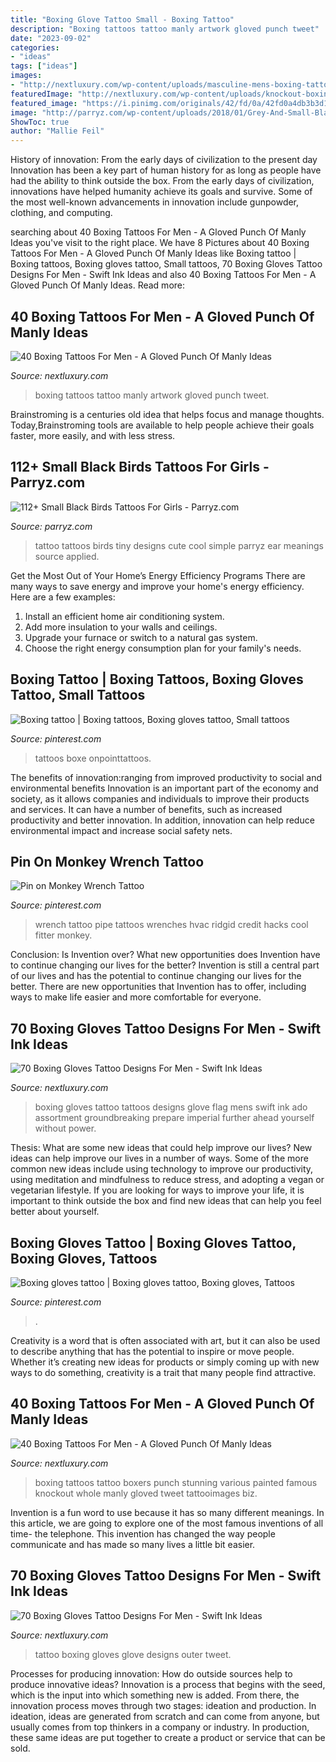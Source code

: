 ```yaml
---
title: "Boxing Glove Tattoo Small - Boxing Tattoo"
description: "Boxing tattoos tattoo manly artwork gloved punch tweet"
date: "2023-09-02"
categories:
- "ideas"
tags: ["ideas"]
images:
- "http://nextluxury.com/wp-content/uploads/masculine-mens-boxing-tattoo-artwork.jpg"
featuredImage: "http://nextluxury.com/wp-content/uploads/knockout-boxing-punch-mens-tattoos-on-back.jpg"
featured_image: "https://i.pinimg.com/originals/42/fd/0a/42fd0a4db3b3d1b58d8b3b2fc17c0b54.jpg"
image: "http://parryz.com/wp-content/uploads/2018/01/Grey-And-Small-Black-Birds-Tattoo.jpg"
ShowToc: true
author: "Mallie Feil"
---
```



History of innovation: From the early days of civilization to the present day
Innovation has been a key part of human history for as long as people have had the ability to think outside the box. From the early days of civilization, innovations have helped humanity achieve its goals and survive. Some of the most well-known advancements in innovation include gunpowder, clothing, and computing.

	

		
searching about 40 Boxing Tattoos For Men - A Gloved Punch Of Manly Ideas you've visit to the right place. We have 8 Pictures about 40 Boxing Tattoos For Men - A Gloved Punch Of Manly Ideas like Boxing tattoo | Boxing tattoos, Boxing gloves tattoo, Small tattoos, 70 Boxing Gloves Tattoo Designs For Men - Swift Ink Ideas and also 40 Boxing Tattoos For Men - A Gloved Punch Of Manly Ideas. Read more:
		
    
## 40 Boxing Tattoos For Men - A Gloved Punch Of Manly Ideas

<img loading=lazy src="http://nextluxury.com/wp-content/uploads/masculine-mens-boxing-tattoo-artwork.jpg" onerror="this.onerror=null;this.src='https://tse2.mm.bing.net/th?id=OIP.Yj724H_sEPKhEwWhcdp0VgHaHR&amp;pid=15.1';" alt="40 Boxing Tattoos For Men - A Gloved Punch Of Manly Ideas">

_Source: nextluxury.com_

>boxing tattoos tattoo manly artwork gloved punch tweet. 

	

Brainstroming is a centuries old idea that helps focus and manage thoughts. Today,Brainstroming tools are available to help people achieve their goals faster, more easily, and with less stress.

    
## 112+ Small Black Birds Tattoos For Girls - Parryz.com

<img loading=lazy src="http://parryz.com/wp-content/uploads/2018/01/Grey-And-Small-Black-Birds-Tattoo.jpg" onerror="this.onerror=null;this.src='https://tse1.mm.bing.net/th?id=OIP.MA1Xf4Ym_wBu3vV0tjnV4AHaHa&amp;pid=15.1';" alt="112+ Small Black Birds Tattoos For Girls - Parryz.com">

_Source: parryz.com_

>tattoo tattoos birds tiny designs cute cool simple parryz ear meanings source applied. 

	

Get the Most Out of Your Home’s Energy Efficiency Programs
There are many ways to save energy and improve your home's energy efficiency. Here are a few examples:
1. Install an efficient home air conditioning system.
2. Add more insulation to your walls and ceilings.
3. Upgrade your furnace or switch to a natural gas system.
4. Choose the right energy consumption plan for your family's needs.

    
## Boxing Tattoo | Boxing Tattoos, Boxing Gloves Tattoo, Small Tattoos

<img loading=lazy src="https://i.pinimg.com/originals/42/fd/0a/42fd0a4db3b3d1b58d8b3b2fc17c0b54.jpg" onerror="this.onerror=null;this.src='https://tse3.mm.bing.net/th?id=OIP.YkRGOBLYj_dVcolUlNgifAHaE8&amp;pid=15.1';" alt="Boxing tattoo | Boxing tattoos, Boxing gloves tattoo, Small tattoos">

_Source: pinterest.com_

>tattoos boxe onpointtattoos. 

	

The benefits of innovation:ranging from improved productivity to social and environmental benefits
Innovation is an important part of the economy and society, as it allows companies and individuals to improve their products and services. It can have a number of benefits, such as increased productivity and better innovation. In addition, innovation can help reduce environmental impact and increase social safety nets.

    
## Pin On Monkey Wrench Tattoo

<img loading=lazy src="https://i.pinimg.com/736x/1a/d1/88/1ad188ad89dbcd985f64ef76cfb0663a--wrench-tattoo-photo-credit.jpg" onerror="this.onerror=null;this.src='https://tse2.mm.bing.net/th?id=OIP.8SDTT9Y7FGg1EJBC7fWWawHaHZ&amp;pid=15.1';" alt="Pin on Monkey Wrench Tattoo">

_Source: pinterest.com_

>wrench tattoo pipe tattoos wrenches hvac ridgid credit hacks cool fitter monkey. 

	

Conclusion: Is Invention over? What new opportunities does Invention have to continue changing our lives for the better?
Invention is still a central part of our lives and has the potential to continue changing our lives for the better. There are new opportunities that Invention has to offer, including ways to make life easier and more comfortable for everyone.

    
## 70 Boxing Gloves Tattoo Designs For Men - Swift Ink Ideas

<img loading=lazy src="http://nextluxury.com/wp-content/uploads/flag-with-boxing-gloves-mens-upper-arm-tattoos.jpg" onerror="this.onerror=null;this.src='https://tse3.mm.bing.net/th?id=OIP.pxhpWdSS80CeqwbhnStanQHaHa&amp;pid=15.1';" alt="70 Boxing Gloves Tattoo Designs For Men - Swift Ink Ideas">

_Source: nextluxury.com_

>boxing gloves tattoo tattoos designs glove flag mens swift ink ado assortment groundbreaking prepare imperial further ahead yourself without power. 

	

Thesis: What are some new ideas that could help improve our lives?
New ideas can help improve our lives in a number of ways. Some of the more common new ideas include using technology to improve our productivity, using meditation and mindfulness to reduce stress, and adopting a vegan or vegetarian lifestyle. If you are looking for ways to improve your life, it is important to think outside the box and find new ideas that can help you feel better about yourself.

    
## Boxing Gloves Tattoo | Boxing Gloves Tattoo, Boxing Gloves, Tattoos

<img loading=lazy src="https://i.pinimg.com/736x/bc/4f/f7/bc4ff7211a4ae7e67900843fd4ab9f61.jpg" onerror="this.onerror=null;this.src='https://tse3.mm.bing.net/th?id=OIP.ezwevlQ9DsMVgZaL20-RRAHaKl&amp;pid=15.1';" alt="Boxing gloves tattoo | Boxing gloves tattoo, Boxing gloves, Tattoos">

_Source: pinterest.com_

>. 

	

Creativity is a word that is often associated with art, but it can also be used to describe anything that has the potential to inspire or move people. Whether it’s creating new ideas for products or simply coming up with new ways to do something, creativity is a trait that many people find attractive.

    
## 40 Boxing Tattoos For Men - A Gloved Punch Of Manly Ideas

<img loading=lazy src="http://nextluxury.com/wp-content/uploads/knockout-boxing-punch-mens-tattoos-on-back.jpg" onerror="this.onerror=null;this.src='https://tse4.mm.bing.net/th?id=OIP.B-KxPG1CmVxFOZJqopt25AHaGi&amp;pid=15.1';" alt="40 Boxing Tattoos For Men - A Gloved Punch Of Manly Ideas">

_Source: nextluxury.com_

>boxing tattoos tattoo boxers punch stunning various painted famous knockout whole manly gloved tweet tattooimages biz. 

	

Invention is a fun word to use because it has so many different meanings. In this article, we are going to explore one of the most famous inventions of all time- the telephone. This invention has changed the way people communicate and has made so many lives a little bit easier.

    
## 70 Boxing Gloves Tattoo Designs For Men - Swift Ink Ideas

<img loading=lazy src="http://nextluxury.com/wp-content/uploads/outer-arm-guys-shaded-boxing-glove-male-tattoo.jpg" onerror="this.onerror=null;this.src='https://tse2.mm.bing.net/th?id=OIP.6WvwlKeodDquSWfNuFBcYwHaHa&amp;pid=15.1';" alt="70 Boxing Gloves Tattoo Designs For Men - Swift Ink Ideas">

_Source: nextluxury.com_

>tattoo boxing gloves glove designs outer tweet. 

	

Processes for producing innovation: How do outside sources help to produce innovative ideas?
Innovation is a process that begins with the seed, which is the input into which something new is added. From there, the innovation process moves through two stages: ideation and production. In ideation, ideas are generated from scratch and can come from anyone, but usually comes from top thinkers in a company or industry. In production, these same ideas are put together to create a product or service that can be sold.

